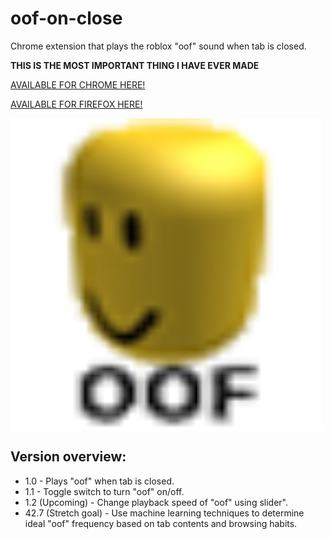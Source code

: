 # oof-on-close
Chrome extension that plays the roblox "oof" sound when tab is closed.  
    
**THIS IS THE MOST IMPORTANT THING I HAVE EVER MADE**  
  
[AVAILABLE FOR CHROME HERE!](https://chrome.google.com/webstore/detail/oof/megabacfdcdkoigeenelkfaenmociipc?hl=en-GB)

[AVAILABLE FOR FIREFOX HERE!](https://addons.mozilla.org/addon/roblox_oof/)


<img src="icon48.png" width="500" align="middle">

## Version overview:    
    
* 1.0 - Plays "oof" when tab is closed.
* 1.1 - Toggle switch to turn "oof" on/off. 
* 1.2 (Upcoming) - Change playback speed of "oof" using slider". 
* 42.7 (Stretch goal) - Use machine learning techniques to determine ideal "oof" frequency based on tab contents and browsing habits.

